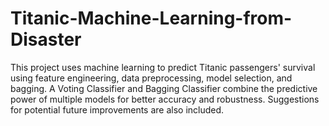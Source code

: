 # Titanic-Machine-Learning-from-Disaster
This project uses machine learning to predict Titanic passengers' survival using feature engineering, data preprocessing, model selection, and bagging. A Voting Classifier and Bagging Classifier combine the predictive power of multiple models for better accuracy and robustness. Suggestions for potential future improvements are also included.
